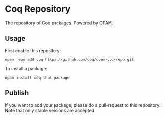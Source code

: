 # Coq Repository
The repository of Coq packages. Powered by [OPAM](http://opam.ocamlpro.com/).

## Usage
First enable this repository:

    opam repo add coq https://github.com/coq/opam-coq-repo.git

To install a package:

    opam install coq-that-package

## Publish
If you want to add your package, please do a pull-request to this repository. Note that only stable versions are accepted.
